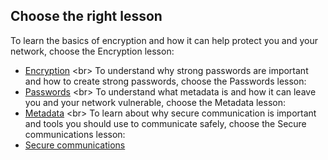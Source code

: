 
## Choose the right lesson

To learn the basics of encryption and how it can help protect you and your network, choose the Encryption lesson:
- [Encryption](topics/understand-4-digisec/1-encryption/1-intro.md)
&lt;br&gt;
To understand why strong passwords are important and how to create strong passwords, choose the Passwords lesson:
- [Passwords](topics/understand-4-digisec/2-passwords/1-intro.md)
&lt;br&gt;
To understand what metadata is and how it can leave you and your network vulnerable, choose the Metadata lesson:
- [Metadata](topics/understand-4-digisec/3-metadata/1-intro.md)
&lt;br&gt;
To learn about why secure communication is important and tools you should use to communicate safely, choose the Secure communications lesson:
- [Secure communications](topics/understand-4-digisec/4-secure-communications/1-intro.md)
